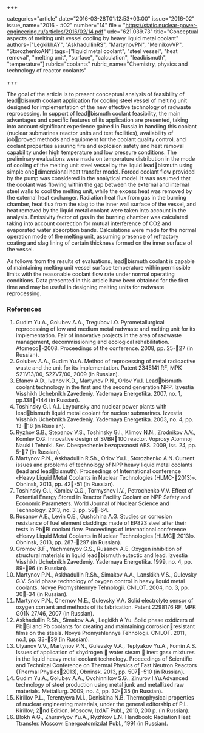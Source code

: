 +++

categories="article"
date="2016-03-28T01:12:53+03:00"
issue="2016-02"
issue_name="2016 - #02"
number="14"
file = "https://static.nuclear-power-engineering.ru/articles/2016/02/14.pdf"
udc="621.039.73"
title="Conceptual aspects of melting unit vessel cooling by heavy liquid metal coolant"
authors=["LegkikhAY", "AskhadullinRS", "MartynovPN", "MelnikovVP",
"StorozhenkoAN"]
tags=["liquid metal coolant", "steel vessel", "heat removal", "melting unit", "surface", "calculation", "leadbismuth", "temperature"]
rubric="coolants"
rubric_name="Chemistry, physics and technology of reactor coolants"

+++

The goal of the article is to present conceptual analysis of feasibility of leadbismuth
coolant application for cooling steel vessel of melting unit designed for implementation
of the new effective technology of radwaste reprocessing. In support of leadbismuth
coolant feasibility, the main advantages and specific features of its application are
presented, taking into account significant experience gained in Russia in handling this coolant (nuclear submarines reactor units and test facilities), availability of jobproved
methods and equipment for the coolant quality control, and coolant properties assuring
fire and explosion safety and heat removal capability under high temperature and low
pressure conditions. The preliminary evaluations were made on temperature distribution
in the mode of cooling of the melting unit steel vessel by the liquid leadbismuth using
simple onedimensional heat transfer model. Forced coolant flow provided by the pump
was considered in the analytical model. It was assumed that the coolant was flowing
within the gap between the external and internal steel walls to cool the melting unit,
while the excess heat was removed by the external heat exchanger. Radiation heat flux
from gas in the burning chamber, heat flux from the slag to the inner wall surface of
the vessel, and heat removed by the liquid metal coolant were taken into account in
the analysis. Emissivity factor of gas in the burning chamber was calculated taking into
account correction for mutual interference of CO2 and evaporated water absorption
bands. Calculations were made for the normal operation mode of the melting unit,
assuming presence of refractory coating and slag lining of certain thickness formed on
the inner surface of the vessel.

As follows from the results of evaluations, leadbismuth coolant is capable of
maintaining melting unit vessel surface temperature within permissible limits with the
reasonable coolant flow rate under normal operating conditions. Data presented in this
article have been obtained for the first time and may be useful in designing melting
units for radwaste reprocessing.

### References

1. Gudim Yu.A., Golubev A.A., Tregubov I.O. Pyrometallurgical reprocessing of low and medium metal radwaste and melting unit for its implementation. Fair of innovative projects in the area of radwaste management, decommissioning and ecological rehabilitation. Atomeco-2008. Proceedings of the conference. 2008, pp. 25-27 (in Russian).
2. Golubev A.A., Gudim Yu.A. Method of reprocessing of metal radioactive waste and the unit for its implementation. Patent 2345141 RF, MPK S21V13/00, S22V7/00, 2009 (in Russian).
3. Efanov A.D., Ivanov K.D., Martynov P.N., Orlov Yu.I. Leadbismuth coolant technology in the first and the second generation NPP. Izvestia Visshikh Uchebnikh Zavedeniy. Yadernaya Energetika. 2007, no. 1, pp.138-144 (in Russian).
4. Toshinsky G.I. A.I. Leypunsky and nuclear power plants with leadbismuth liquid metal coolant for nuclear submarines. Izvestia Visshikh Uchebnikh Zavedeniy. Yadernaya Energetika. 2003, no. 4, pp. 13-18 (in Russian).
5. Ryzhov S.B., Stepanov V.S., Toshinsky G.I., Klimov N.N., Zrodnikov A.V., Komlev O.G. Innovative design of SVBR100 reactor. Voprosy Atomnoj Nauki i Tehniki. Ser. Obespechenie bezopasnosti AES. 2009, iss. 24, pp. 5-7 (in Russian).
6. Martynov P.N., Askhadullin R.Sh., Orlov Yu.I., Storozhenko A.N. Current issues and problems of technology of NPP heavy liquid metal coolants (lead and leadbismuth). Proceedings of International conference «Heavy Liquid Metal Coolants in Nuclear Technologies (HLMC-2013)». Obninsk, 2013, pp. 42-51 (in Russian).
7. Toshinsky G.I., Komlev O.G., Tormyshev I.V., Petrochenko V.V. Effect of Potential Energy Stored in Reactor Facility Coolant on NPP Safety and Economic Parameters. World Journal of Nuclear Science and Technology. 2013, no. 3. pp. 59-64.
8. Rusanov A.E., Levin O.E., Gushchina A.G. Studies on corrosion resistance of fuel element claddings made of EP823 steel after their tests in PbBi coolant flow. Proceedings of International conference «Heavy Liquid Metal Coolants in Nuclear Technologies (HLMC 2013)». Obninsk, 2013, pp. 287-297 (in Russian).
9. Gromov B.F., Yachmenyov G.S., Rusanov A.E. Oxygen inhibition of structural materials in liquid leadbismuth eutectic and lead. Izvestia Visshikh Uchebnikh Zavedeniy. Yadernaya Energetika. 1999, no. 4, pp. 89-96 (in Russian).
10. Martynov P.N., Askhadullin R.Sh., Simakov A.A., Lanskikh V.S., Gulevsky G.V. Solid phase technology of oxygen control in heavy liquid metal coolants. Novye Promyshlennye Tehnologii. CNILOT. 2004, no. 3, pp. 30-34 (in Russian).
11. Martynov P.N., Chernov M.E., Gulevsky V.A. Solid electrolyte sensor of oxygen content and methods of its fabrication. Patent 2298176 RF, MPK G01N 27/46, 2007 (in Russian).
12. Askhadullin R.Sh., Simakov A.A., Legkikh A.Yu. Solid phase oxidizers of PbBi and Pb coolants for creating and maintaining corrosionresistant films on the steels. Novye Promyshlennye Tehnologii. CNILOT. 2011, no.1, pp. 33-39 (in Russian).
13. Ulyanov V.V., Martynov P.N., Gulevsky V.A., Teplyakov Yu.A., Fomin A.S. Issues of application of «hydrogen  water steam  inert gas» mixtures in the liquid heavy metal coolant technology. Proceedings of Scientific and Technical Conference on Thermal Physics of Fast Neutron Reactors (Thermal Physics2013), Obninsk. 2013, pp. 507-510 (in Russian).
14. Gudim Yu.A., Golubev A.A., Ovchinnikov S.G., Zinurov I.Yu.Advanced technology of steel production using metal junk and metallized raw materials. Mettallurg. 2009, no. 4, pp. 32-35 (in Russian).
15. Kirillov P.L., Terentyeva M.I., Deniskina N.B. Thermophysical properties of nuclear engineering materials, under the general editorship of P.L. Kirillov; 2nd Edition. Moscow, IzdAT Publ., 2010, 200 p. (in Russian).
16. Blokh A.G., Zhuravlyov Yu.A., Ryzhkov L.N. Handbook: Radiation Heat Ttransfer. Moscow. Energoatomizdat Publ., 1991 (in Russian).